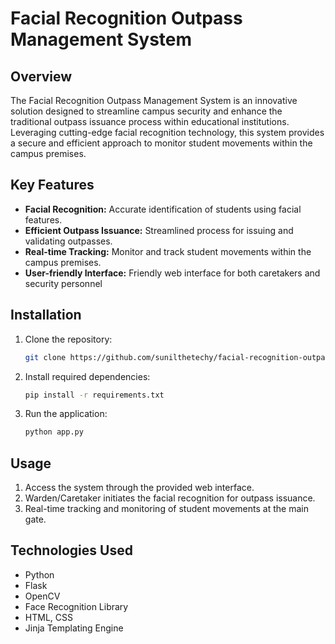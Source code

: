
# Facial Recognition Outpass Management System

## Overview

The Facial Recognition Outpass Management System is an innovative solution designed to streamline campus security and enhance the traditional outpass issuance process within educational institutions. Leveraging cutting-edge facial recognition technology, this system provides a secure and efficient approach to monitor student movements within the campus premises.

## Key Features

- **Facial Recognition:** Accurate identification of students using facial features.
- **Efficient Outpass Issuance:** Streamlined process for issuing and validating outpasses.
- **Real-time Tracking:** Monitor and track student movements within the campus premises.
- **User-friendly Interface:** Friendly web interface for both caretakers and security personnel 

## Installation

1. Clone the repository:

   ```bash
   git clone https://github.com/sunilthetechy/facial-recognition-outpass-system.git
   ```

2. Install required dependencies:

   ```bash
   pip install -r requirements.txt
   ```

3. Run the application:

   ```bash
   python app.py
   ```

## Usage

1. Access the system through the provided web interface.
2. Warden/Caretaker initiates the facial recognition for outpass issuance.
3. Real-time tracking and monitoring of student movements at the main gate.

## Technologies Used

- Python
- Flask
- OpenCV
- Face Recognition Library
- HTML, CSS
- Jinja Templating Engine
